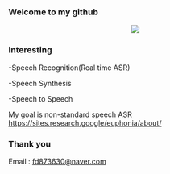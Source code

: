 ### Welcome to my github
<p align="center"><img src="https://user-images.githubusercontent.com/43025347/106383890-a6c0c080-640b-11eb-8959-4f5284913cca.png"></p>

### Interesting

-Speech Recognition(Real time ASR)

-Speech Synthesis

-Speech to Speech

My goal is non-standard speech ASR https://sites.research.google/euphonia/about/

### Thank you

Email : fd873630@naver.com


<!--
**fd873630/fd873630** is a ✨ _special_ ✨ repository because its `README.md` (this file) appears on your GitHub profile.
